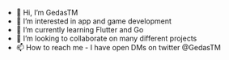 - 👋 Hi, I’m GedasTM
- 👀 I’m interested in app and game development
- 🌱 I’m currently learning Flutter and Go
- 💞️ I’m looking to collaborate on many different projects
- 📫 How to reach me - I have open DMs on twitter @GedasTM
